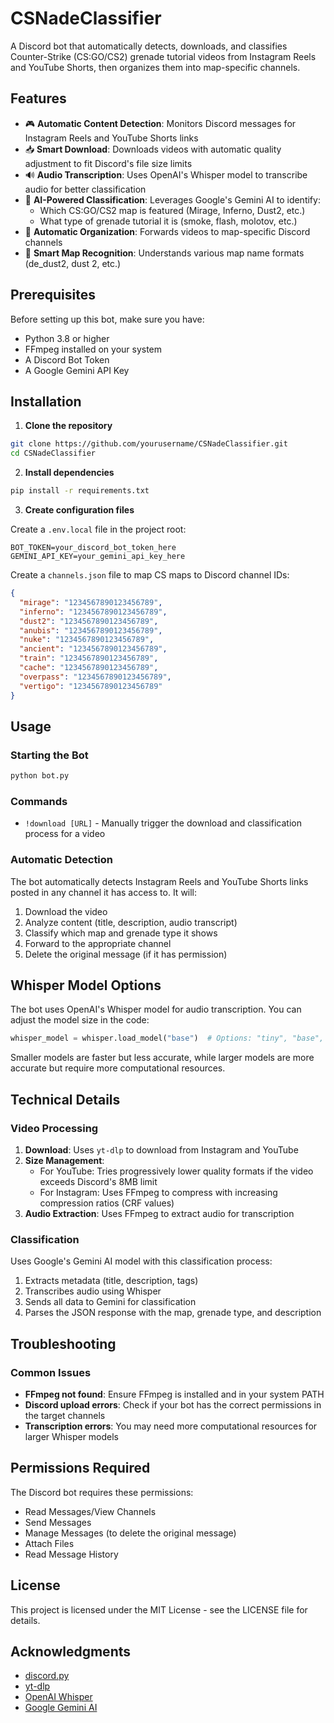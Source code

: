 # CSNadeClassifier

A Discord bot that automatically detects, downloads, and classifies Counter-Strike (CS:GO/CS2) grenade tutorial videos from Instagram Reels and YouTube Shorts, then organizes them into map-specific channels.

## Features

- 🎮 **Automatic Content Detection**: Monitors Discord messages for Instagram Reels and YouTube Shorts links
- 📥 **Smart Download**: Downloads videos with automatic quality adjustment to fit Discord's file size limits
- 🔊 **Audio Transcription**: Uses OpenAI's Whisper model to transcribe audio for better classification
- 🤖 **AI-Powered Classification**: Leverages Google's Gemini AI to identify:
  - Which CS:GO/CS2 map is featured (Mirage, Inferno, Dust2, etc.)
  - What type of grenade tutorial it is (smoke, flash, molotov, etc.)
- 📂 **Automatic Organization**: Forwards videos to map-specific Discord channels
- 🧠 **Smart Map Recognition**: Understands various map name formats (de_dust2, dust 2, etc.)

## Prerequisites

Before setting up this bot, make sure you have:

- Python 3.8 or higher
- FFmpeg installed on your system
- A Discord Bot Token
- A Google Gemini API Key

## Installation

1. **Clone the repository**

```bash
git clone https://github.com/yourusername/CSNadeClassifier.git
cd CSNadeClassifier
```

2. **Install dependencies**

```bash
pip install -r requirements.txt
```

3. **Create configuration files**

Create a `.env.local` file in the project root:

```
BOT_TOKEN=your_discord_bot_token_here
GEMINI_API_KEY=your_gemini_api_key_here
```

Create a `channels.json` file to map CS maps to Discord channel IDs:

```json
{
  "mirage": "1234567890123456789",
  "inferno": "1234567890123456789",
  "dust2": "1234567890123456789",
  "anubis": "1234567890123456789",
  "nuke": "1234567890123456789",
  "ancient": "1234567890123456789",
  "train": "1234567890123456789",
  "cache": "1234567890123456789",
  "overpass": "1234567890123456789",
  "vertigo": "1234567890123456789"
}
```

## Usage

### Starting the Bot

```bash
python bot.py
```

### Commands

- `!download [URL]` - Manually trigger the download and classification process for a video

### Automatic Detection

The bot automatically detects Instagram Reels and YouTube Shorts links posted in any channel it has access to. It will:

1. Download the video
2. Analyze content (title, description, audio transcript)
3. Classify which map and grenade type it shows
4. Forward to the appropriate channel
5. Delete the original message (if it has permission)

## Whisper Model Options

The bot uses OpenAI's Whisper model for audio transcription. You can adjust the model size in the code:

```python
whisper_model = whisper.load_model("base")  # Options: "tiny", "base", "small", "medium", "large"
```

Smaller models are faster but less accurate, while larger models are more accurate but require more computational resources.

## Technical Details

### Video Processing

1. **Download**: Uses `yt-dlp` to download from Instagram and YouTube
2. **Size Management**: 
   - For YouTube: Tries progressively lower quality formats if the video exceeds Discord's 8MB limit
   - For Instagram: Uses FFmpeg to compress with increasing compression ratios (CRF values)
3. **Audio Extraction**: Uses FFmpeg to extract audio for transcription

### Classification

Uses Google's Gemini AI model with this classification process:
1. Extracts metadata (title, description, tags)
2. Transcribes audio using Whisper
3. Sends all data to Gemini for classification
4. Parses the JSON response with the map, grenade type, and description

## Troubleshooting

### Common Issues

- **FFmpeg not found**: Ensure FFmpeg is installed and in your system PATH
- **Discord upload errors**: Check if your bot has the correct permissions in the target channels
- **Transcription errors**: You may need more computational resources for larger Whisper models

## Permissions Required

The Discord bot requires these permissions:
- Read Messages/View Channels
- Send Messages
- Manage Messages (to delete the original message)
- Attach Files
- Read Message History

## License

This project is licensed under the MIT License - see the LICENSE file for details.

## Acknowledgments

- [discord.py](https://github.com/Rapptz/discord.py)
- [yt-dlp](https://github.com/yt-dlp/yt-dlp)
- [OpenAI Whisper](https://github.com/openai/whisper)
- [Google Gemini AI](https://ai.google.dev/)
